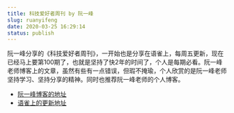 ```yaml
---
title: 科技爱好者周刊 by 阮一峰
slug: ruanyifeng
date: 2020-03-25 16:29:14
status: publish
---
```


阮一峰分享的《科技爱好者周刊》，一开始也是分享在语雀上，每周五更新，现在已经马上要第100期了，也就是坚持了快2年的时间了，个人是每期必看。阮一峰老师博客上的文章，虽然有些有一点错误，但瑕不掩瑜，个人欣赏的是阮一峰老师坚持学习、坚持分享的精神。同时也推荐阮一峰老师的个人博客。

 - [阮一峰博客的地址](http://www.ruanyifeng.com/blog/archives.html)
 - [语雀上的更新地址](https://www.yuque.com/ruanyf/weekly)